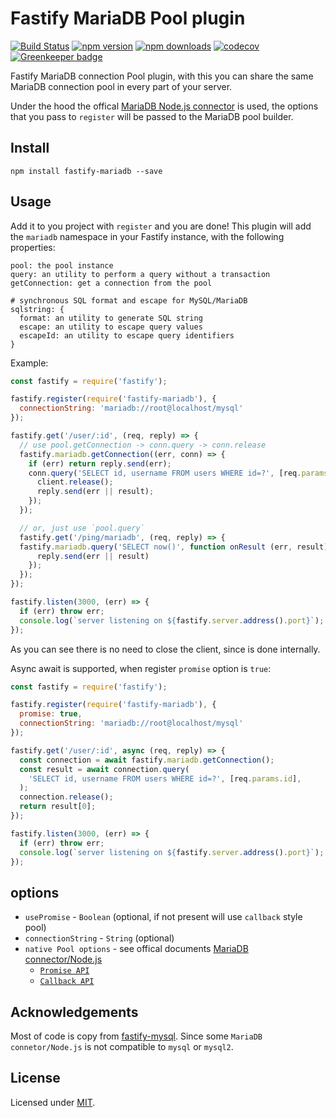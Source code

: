 # Fastify MariaDB Pool plugin
<!--
[![NPM](https://nodei.co/npm/fastify-mariadb.png??downloads=true&downloadRank=true&stars=true)](https://www.npmjs.com/package/fastify-mariadb)
-->
[![Build Status](https://travis-ci.org/victor0801x/fastify-mariadb.svg?branch=master)](https://travis-ci.org/victor0801x/fastify-mariadb)
[![npm version](https://img.shields.io/npm/v/fastify-mariadb.svg?style=flat-square)](https://www.npmjs.com/package/fastify-mariadb)
[![npm downloads](https://img.shields.io/npm/dm/fastify-mariadb.svg?style=flat-square)](https://www.npmjs.com/package/fastify-mariadb)
[![codecov](https://codecov.io/gh/victor0801x/fastify-mariadb/branch/master/graph/badge.svg)](https://codecov.io/gh/victor0801x/fastify-mariadb)
[![Greenkeeper badge](https://badges.greenkeeper.io/victor0801x/fastify-mariadb.svg)](https://greenkeeper.io/)

Fastify MariaDB connection Pool plugin, with this you can share the same MariaDB connection pool in every part of your server.

Under the hood the offical [MariaDB Node.js connector](https://github.com/MariaDB/mariadb-connector-nodejs) is used, the options that you pass to `register` will be passed to the MariaDB pool builder.

## Install
```
npm install fastify-mariadb --save
```

## Usage
Add it to you project with `register` and you are done!
This plugin will add the `mariadb` namespace in your Fastify instance, with the following properties:

```
pool: the pool instance
query: an utility to perform a query without a transaction
getConnection: get a connection from the pool

# synchronous SQL format and escape for MySQL/MariaDB
sqlstring: {
  format: an utility to generate SQL string
  escape: an utility to escape query values
  escapeId: an utility to escape query identifiers
}
```

Example:
```js
const fastify = require('fastify');

fastify.register(require('fastify-mariadb'), {
  connectionString: 'mariadb://root@localhost/mysql'
});

fastify.get('/user/:id', (req, reply) => {
  // use pool.getConnection -> conn.query -> conn.release
  fastify.mariadb.getConnection((err, conn) => {
    if (err) return reply.send(err);
    conn.query('SELECT id, username FROM users WHERE id=?', [req.params.id], function onResult (err, result) {
      client.release();
      reply.send(err || result);
    });
  });

  // or, just use `pool.query`
  fastify.get('/ping/mariadb', (req, reply) => {
  fastify.mariadb.query('SELECT now()', function onResult (err, result) {
      reply.send(err || result)
    });
  });
});

fastify.listen(3000, (err) => {
  if (err) throw err;
  console.log(`server listening on ${fastify.server.address().port}`);
});
```
As you can see there is no need to close the client, since is done internally.

Async await is supported, when register `promise` option is `true`:
```js
const fastify = require('fastify');

fastify.register(require('fastify-mariadb'), {
  promise: true,
  connectionString: 'mariadb://root@localhost/mysql'
});

fastify.get('/user/:id', async (req, reply) => {
  const connection = await fastify.mariadb.getConnection();
  const result = await connection.query(
    'SELECT id, username FROM users WHERE id=?', [req.params.id],
  );
  connection.release();
  return result[0];
});

fastify.listen(3000, (err) => {
  if (err) throw err;
  console.log(`server listening on ${fastify.server.address().port}`);
});
```

## options
* `usePromise` - `Boolean` (optional, if not present will use `callback` style pool)
* `connectionString` - `String` (optional)
* `native Pool options` - see offical documents [MariaDB connector/Node.js](https://mariadb.com/kb/en/library/about-mariadb-connector-nodejs/)
  * [`Promise API`](https://github.com/MariaDB/mariadb-connector-nodejs/blob/master/documentation/promise-api.md#promise-api)
  * [`Callback API`](https://github.com/MariaDB/mariadb-connector-nodejs/blob/master/documentation/callback-api.md#callback-api)

## Acknowledgements

Most of code is copy from [fastify-mysql](https://github.com/fastify/fastify-mysql).
Since some `MariaDB connetor/Node.js` is not compatible to `mysql` or `mysql2`.

## License

Licensed under [MIT](./LICENSE).
